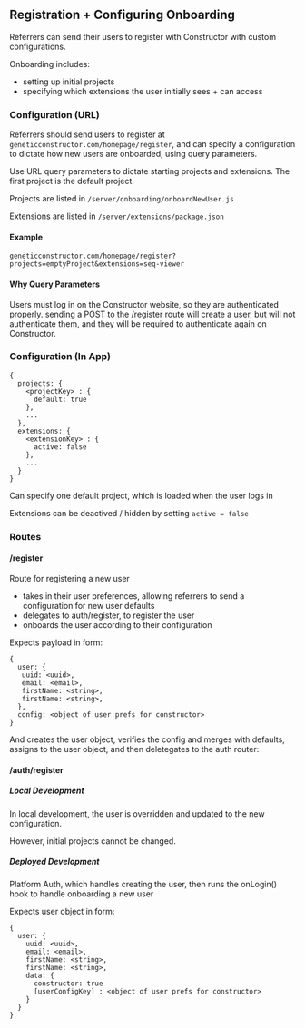 ## Registration + Configuring Onboarding

Referrers can send their users to register with Constructor with custom configurations.

Onboarding includes:

- setting up initial projects
- specifying which extensions the user initially sees + can access

### Configuration (URL)

Referrers should send users to register at `geneticconstructor.com/homepage/register`, and can specify a configuration to dictate how new users are onboarded, using query parameters.

Use URL query parameters to dictate starting projects and extensions. The first project is the default project.

Projects are listed in `/server/onboarding/onboardNewUser.js`

Extensions are listed in `/server/extensions/package.json`

#### Example

```
geneticconstructor.com/homepage/register?projects=emptyProject&extensions=seq-viewer
```

#### Why Query Parameters

Users must log in on the Constructor website, so they are authenticated properly. sending a POST to the /register route will create a user, but will not authenticate them, and they will be required to authenticate again on Constructor.

### Configuration (In App)

```
{
  projects: {
    <projectKey> : {
      default: true
    },
    ...
  },
  extensions: {
    <extensionKey> : {
      active: false
    },
    ...
  }
}
```

Can specify one default project, which is loaded when the user logs in

Extensions can be deactived / hidden by setting `active = false`

### Routes

#### /register

Route for registering a new user

 - takes in their user preferences, allowing referrers to send a configuration for new user defaults
 - delegates to auth/register, to register the user
 - onboards the user according to their configuration

Expects payload in form:

```
{
  user: {
   uuid: <uuid>,
   email: <email>,
   firstName: <string>,
   firstName: <string>,
  },
  config: <object of user prefs for constructor>
}
```

And creates the user object, verifies the config and merges with defaults, assigns to the user object, and then deletegates to the auth router:

#### /auth/register

##### Local Development

In local development, the user is overridden and updated to the new configuration.

However, initial projects cannot be changed.

##### Deployed Development

Platform Auth, which handles creating the user, then runs the onLogin() hook to handle onboarding a new user

Expects user object in form:

```
{
  user: {
    uuid: <uuid>,
    email: <email>,
    firstName: <string>,
    firstName: <string>,
    data: {
      constructor: true
      [userConfigKey] : <object of user prefs for constructor>
    }
  }
}
```